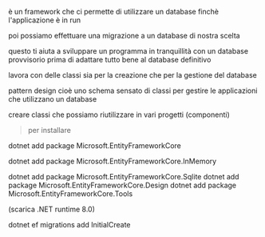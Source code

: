 è un framework che ci permette di utilizzare un database 
finchè l'applicazione è in run

poi possiamo effettuare una migrazione a un database di nostra scelta

questo ti aiuta a sviluppare un programma in tranquillità
con un database provvisorio prima di adattare 
tutto bene al database definitivo

lavora con delle classi
sia per la creazione che per la gestione del database

pattern design 
cioè uno schema sensato di classi
per gestire le applicazioni che utilizzano un database

creare classi che possiamo riutilizzare in vari progetti (componenti)

> per installare 

dotnet add package Microsoft.EntityFrameworkCore

dotnet add package Microsoft.EntityFrameworkCore.InMemory

dotnet add package Microsoft.EntityFrameworkCore.Sqlite
dotnet add package Microsoft.EntityFrameworkCore.Design
dotnet add package Microsoft.EntityFrameworkCore.Tools

(scarica .NET runtime 8.0)

dotnet ef migrations add InitialCreate

